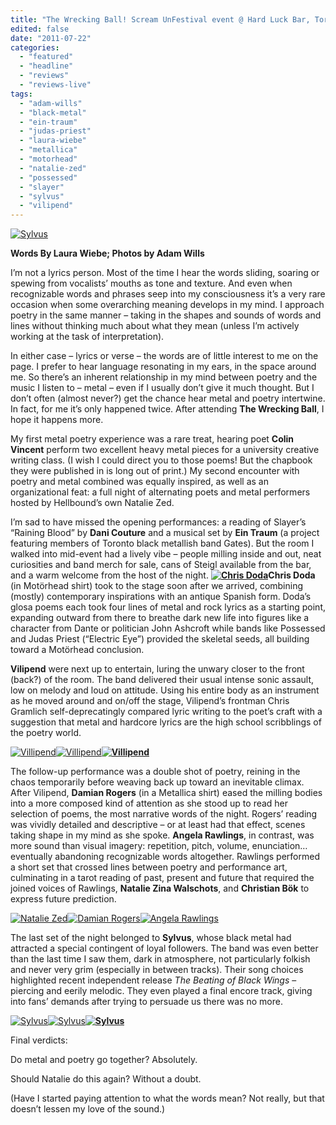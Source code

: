 ```yaml
---
title: "The Wrecking Ball! Scream UnFestival event @ Hard Luck Bar, Toronto ON, July 9, 2011"
edited: false
date: "2011-07-22"
categories:
  - "featured"
  - "headline"
  - "reviews"
  - "reviews-live"
tags:
  - "adam-wills"
  - "black-metal"
  - "ein-traum"
  - "judas-priest"
  - "laura-wiebe"
  - "metallica"
  - "motorhead"
  - "natalie-zed"
  - "possessed"
  - "slayer"
  - "sylvus"
  - "vilipend"
---
```


[![](http://www.hellbound.ca/wp-content/uploads/2011/07/IMG_7822-590x393.jpg "Sylvus")](http://www.hellbound.ca/wp-content/uploads/2011/07/IMG_7822.jpg)

**Words By Laura Wiebe; Photos by Adam Wills**

I’m not a lyrics person. Most of the time I hear the words sliding, soaring or spewing from vocalists’ mouths as tone and texture. And even when recognizable words and phrases seep into my consciousness it’s a very rare occasion when some overarching meaning develops in my mind. I approach poetry in the same manner – taking in the shapes and sounds of words and lines without thinking much about what they mean (unless I’m actively working at the task of interpretation).

In either case – lyrics or verse – the words are of little interest to me on the page. I prefer to hear language resonating in my ears, in the space around me. So there’s an inherent relationship in my mind between poetry and the music I listen to – metal – even if I usually don’t give it much thought. But I don’t often (almost never?) get the chance hear metal and poetry intertwine. In fact, for me it’s only happened twice. After attending **The Wrecking Ball**, I hope it happens more.

My first metal poetry experience was a rare treat, hearing poet **Colin Vincent** perform two excellent heavy metal pieces for a university creative writing class. (I wish I could direct you to those poems! But the chapbook they were published in is long out of print.) My second encounter with poetry and metal combined was equally inspired, as well as an organizational feat: a full night of alternating poets and metal performers hosted by Hellbound’s own Natalie Zed.

I’m sad to have missed the opening performances: a reading of Slayer’s “Raining Blood” by **Dani Couture** and a musical set by **Ein Traum** (a project featuring members of Toronto black metallish band Gates). But the room I walked into mid-event had a lively vibe – people milling inside and out, neat curiosities and band merch for sale, cans of Steigl available from the bar, and a warm welcome from the host of the night. **[![](http://www.hellbound.ca/wp-content/uploads/2011/07/IMG_7726-290x193.jpg "Chris Doda")](http://www.hellbound.ca/wp-content/uploads/2011/07/IMG_7726.jpg)Chris Doda** (in Motörhead shirt) took to the stage soon after we arrived, combining (mostly) contemporary inspirations with an antique Spanish form. Doda’s glosa poems each took four lines of metal and rock lyrics as a starting point, expanding outward from there to breathe dark new life into figures like a character from Dante or politician John Ashcroft while bands like Possessed and Judas Priest (“Electric Eye”) provided the skeletal seeds, all building toward a Motörhead conclusion.

**Vilipend** were next up to entertain, luring the unwary closer to the front (back?) of the room. The band delivered their usual intense sonic assault, low on melody and loud on attitude. Using his entire body as an instrument as he moved around and on/off the stage, Vilipend’s frontman Chris Gramlich self-deprecatingly compared lyric writing to the poet’s craft with a suggestion that metal and hardcore lyrics are the high school scribblings of the poetry world.

[![](http://www.hellbound.ca/wp-content/uploads/2011/07/IMG_7740-182x182.jpg "Villipend")](http://www.hellbound.ca/wp-content/uploads/2011/07/IMG_7740.jpg)[![](http://www.hellbound.ca/wp-content/uploads/2011/07/IMG_7752-182x182.jpg "Villipend")](http://www.hellbound.ca/wp-content/uploads/2011/07/IMG_7752.jpg)**[![](http://www.hellbound.ca/wp-content/uploads/2011/07/IMG_7767-182x182.jpg "Villipend")](http://www.hellbound.ca/wp-content/uploads/2011/07/IMG_7767.jpg)**

The follow-up performance was a double shot of poetry, reining in the chaos temporarily before weaving back up toward an inevitable climax. After Vilipend, **Damian Rogers** (in a Metallica shirt) eased the milling bodies into a more composed kind of attention as she stood up to read her selection of poems, the most narrative words of the night. Rogers’ reading was vividly detailed and descriptive – or at least had that effect, scenes taking shape in my mind as she spoke. **Angela Rawlings**, in contrast, was more sound than visual imagery: repetition, pitch, volume, enunciation… eventually abandoning recognizable words altogether. Rawlings performed a short set that crossed lines between poetry and performance art, culminating in a tarot reading of past, present and future that required the joined voices of Rawlings, **Natalie Zina Walschots**, and **Christian Bök** to express future prediction.

[![](http://www.hellbound.ca/wp-content/uploads/2011/07/IMG_7770-182x182.jpg "Natalie Zed")](http://www.hellbound.ca/wp-content/uploads/2011/07/IMG_7770.jpg)[![](http://www.hellbound.ca/wp-content/uploads/2011/07/IMG_7772-182x182.jpg "Damian Rogers")](http://www.hellbound.ca/wp-content/uploads/2011/07/IMG_7772.jpg)[![](http://www.hellbound.ca/wp-content/uploads/2011/07/IMG_7785-182x182.jpg "Angela Rawlings")](http://www.hellbound.ca/wp-content/uploads/2011/07/IMG_7785.jpg)

The last set of the night belonged to **Sylvus**, whose black metal had attracted a special contingent of loyal followers. The band was even better than the last time I saw them, dark in atmosphere, not particularly folkish and never very grim (especially in between tracks). Their song choices highlighted recent independent release _The Beating of Black Wings_ – piercing and eerily melodic. They even played a final encore track, giving into fans’ demands after trying to persuade us there was no more.

[![](http://www.hellbound.ca/wp-content/uploads/2011/07/IMG_7825-182x182.jpg "Sylvus")](http://www.hellbound.ca/wp-content/uploads/2011/07/IMG_7825.jpg)[![](http://www.hellbound.ca/wp-content/uploads/2011/07/IMG_7854-182x182.jpg "Sylvus")](http://www.hellbound.ca/wp-content/uploads/2011/07/IMG_7854.jpg)**[![](http://www.hellbound.ca/wp-content/uploads/2011/07/IMG_7857-182x182.jpg "Sylvus")](http://www.hellbound.ca/wp-content/uploads/2011/07/IMG_7857.jpg)**

Final verdicts:

Do metal and poetry go together? Absolutely.

Should Natalie do this again? Without a doubt.

(Have I started paying attention to what the words mean? Not really, but that doesn’t lessen my love of the sound.)
